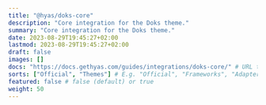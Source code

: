 ```yaml
---
title: "@hyas/doks-core"
description: "Core integration for the Doks theme."
summary: "Core integration for the Doks theme."
date: 2023-08-29T19:45:27+02:00
lastmod: 2023-08-29T19:45:27+02:00
draft: false
images: []
docs: "https://docs.gethyas.com/guides/integrations/doks-core/" # URL to integration documentation
sorts: ["Official", "Themes"] # E.g. "Official", "Frameworks", "Adapters", "Performance", "Analytics", "CSS + UI", "Images", "SEO", and/or "Themes"
featured: false # false (default) or true
weight: 50
---
```

